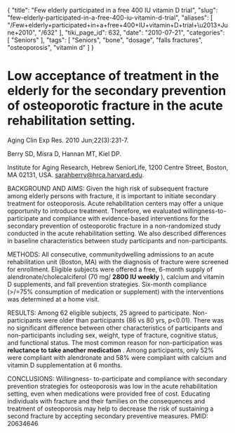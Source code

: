 {
    "title": "Few elderly participated in a free 400 IU vitamin D trial",
    "slug": "few-elderly-participated-in-a-free-400-iu-vitamin-d-trial",
    "aliases": [
        "/Few+elderly+participated+in+a+free+400+IU+vitamin+D+trial+\u2013+June+2010",
        "/632"
    ],
    "tiki_page_id": 632,
    "date": "2010-07-21",
    "categories": [
        "Seniors"
    ],
    "tags": [
        "Seniors",
        "bone",
        "dosage",
        "falls fractures",
        "osteoporosis",
        "vitamin d"
    ]
}


# Low acceptance of treatment in the elderly for the secondary prevention of osteoporotic fracture in the acute rehabilitation setting.

Aging Clin Exp Res. 2010 Jun;22(3):231-7.

Berry SD, Misra D, Hannan MT, Kiel DP.

Institute for Aging Research, Hebrew SeniorLife, 1200 Centre Street, Boston, MA 02131, USA. sarahberry@hrca.harvard.edu.

BACKGROUND AND AIMS: Given the high risk of subsequent fracture among elderly persons with fracture, it is important to initiate secondary treatment for osteoporosis. Acute rehabilitation centers may offer a unique opportunity to introduce treatment. Therefore, we evaluated willingness-to-participate and compliance with evidence-based interventions for the secondary prevention of osteoporotic fracture in a non-randomized study conducted in the acute rehabilitation setting. We also described differences in baseline characteristics between study participants and non-participants. 

METHODS: All consecutive, communitydwelling admissions to an acute rehabilitation unit (Boston, MA) with the diagnosis of fracture were screened for enrollment. Eligible subjects were offered a free, 6-month supply of alendronate/cholecalciferol (70 mg/ **2800 IU weekly** ), calcium and vitamin D supplements, and fall prevention strategies. Six-month compliance (>/=75% consumption of medication or supplement) with the interventions was determined at a home visit. 

RESULTS: Among 62 eligible subjects, 25 agreed to participate. Non-participants were older than participants (86 vs 80 yrs, p<0.01). There was no significant difference between other characteristics of participants and non-participants including sex, weight, type of fracture, cognitive status, and functional status. The most common reason for non-participation was  **reluctance to take another medication** . Among participants, only 52% were compliant with alendronate and 58% were compliant with calcium and vitamin D supplementation at 6 months. 

CONCLUSIONS: Willingness- to-participate and compliance with secondary prevention strategies for osteoporosis was low in the acute rehabilitation setting, even when medications were provided free of cost. Educating individuals with fracture and their families on the consequences and treatment of osteoporosis may help to decrease the risk of sustaining a second fracture by accepting secondary preventive measures. PMID: 20634646